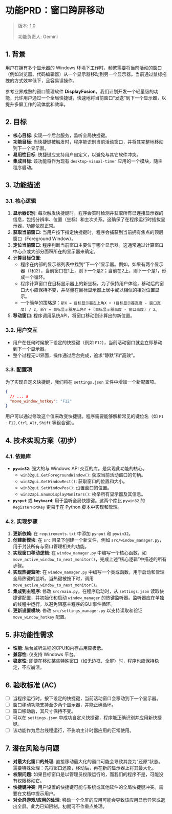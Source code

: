 # 功能PRD：窗口跨屏移动

> 版本: 1.0
>
> 功能负责人: Gemini

## 1. 背景

用户在拥有多个显示器的 Windows 环境下工作时，频繁需要将当前活动的窗口（例如浏览器、代码编辑器）从一个显示器移动到另一个显示器。当前通过鼠标拖拽的方式效率低下，且容易误操作。

参考业界成熟的窗口管理软件 **DisplayFusion**，我们计划开发一个轻量级的功能，允许用户通过一个全局快捷键，快速地将当前窗口“发送”到下一个显示器，以提升多屏工作的流体度和效率。

## 2. 目标

- **核心目标**: 实现一个后台服务，监听全局快捷键。
- **功能目标**: 当快捷键被触发时，程序能识别当前活动窗口，并将其完整地移动到下一个显示器。
- **易用性目标**: 快捷键应支持用户自定义，以避免与其它软件冲突。
- **集成目标**: 该功能将作为现有 `desktop-visual-timer` 应用的一个模块，随主程序启动。

## 3. 功能描述

### 3.1. 核心逻辑

1.  **显示器识别**: 每次触发快捷键时，程序会实时检测并获取所有已连接显示器的信息，包括分辨率、位置（坐标）和主次关系。这确保了在程序运行时插拔显示器，功能依然正常。
2.  **获取当前窗口**: 当用户按下指定快捷键时，程序会捕获到当前拥有焦点的顶层窗口（Foreground Window）。
3.  **定位当前窗口**: 程序判断当前窗口主要位于哪个显示器。这通常通过计算窗口中心点或大部分面积所在的显示器来确定。
4.  **计算目标位置**:
    -   程序在内部的显示器列表中找到“下一个”显示器。例如，如果有两个显示器（1和2），当前窗口在1上，则下一个是2；当前在2上，则下一个是1，形成一个循环。
    -   程序计算窗口在目标显示器上的新坐标。为了保持用户体验，移动后的窗口大小应保持不变，并尽量在目标显示器上居中或以相似的相对位置显示。
    -   一个简单的策略是：`新X = 目标显示器左上角X + (目标显示器宽度 - 窗口宽度) / 2`，`新Y = 目标显示器左上角Y + (目标显示器高度 - 窗口高度) / 2`。
5.  **移动窗口**: 程序调用系统API，将窗口移动到计算出的新位置。

### 3.2. 用户交互

- 用户在任何时候按下设定的快捷键（例如 `F12`），当前活动窗口就会立即移动到下一个显示器。
- 整个过程无UI界面，操作通过后台完成，追求“静默”和“高效”。

### 3.3. 配置项

为了实现自定义快捷键，我们将在 `settings.json` 文件中增加一个新配置项。

```json
{
  // ... a
  "move_window_hotkey": "F12"
}
```

用户可以通过修改这个值来改变快捷键。程序需要能够解析常见的键位名（如 `F1` - `F12`, `Ctrl`, `Alt`, `Shift` 等组合键）。

## 4. 技术实现方案（初步）

### 4.1. 依赖库

- **`pywin32`**: 强大的与 Windows API 交互的库。是实现此功能的核心。
    -   `win32gui.GetForegroundWindow()`: 获取当前活动窗口的句柄。
    -   `win32gui.GetWindowRect()`: 获取窗口的位置和大小。
    -   `win32gui.SetWindowPos()`: 设置窗口的位置。
    -   `win32api.EnumDisplayMonitors()`: 枚举所有显示器及其信息。
- **`pynput`** 或 **`keyboard`**: 用于监听全局快捷键。这两个库比 `pywin32` 的 `RegisterHotKey` 更易于在 Python 脚本中实现和管理。

### 4.2. 实现步骤

1.  **更新依赖**: 在 `requirements.txt` 中添加 `pynput` 和 `pywin32`。
2.  **创建新模块**: 在 `src` 目录下创建一个新文件，例如 `src/window_manager.py`，用于封装所有与窗口管理相关的功能。
3.  **实现窗口移动逻辑**: 在 `window_manager.py` 中编写一个核心函数，如 `move_active_window_to_next_monitor()`，完成上述“核心逻辑”中描述的所有步骤。
4.  **实现热键监听**: 在 `window_manager.py` 中编写一个类或函数，用于启动和管理全局热键的监听。当热键被按下时，调用 `move_active_window_to_next_monitor()`。
5.  **集成到主程序**: 修改 `src/main.py`。在程序启动时，从 `settings.json` 读取快捷键配置，并初始化和启动 `window_manager` 的热键监听器。监听器应在单独的线程中运行，以避免阻塞主程序的GUI事件循环。
6.  **更新设置模块**: 修改 `src/settings_manager.py` 以支持读取和验证 `move_window_hotkey` 配置。

## 5. 非功能性需求

- **性能**: 后台监听进程的CPU和内存占用应极低。
- **兼容性**: 仅支持 Windows 平台。
- **稳定性**: 即便在移动某些特殊窗口（如无边框、全屏）时，程序也应保持稳定，不应崩溃。

## 6. 验收标准 (AC)

- [ ] 当程序运行时，按下设定的快捷键，当前活动窗口会移动到下一个显示器。
- [ ] 窗口移动功能支持至少两个显示器，并能正确循环。
- [ ] 窗口移动后，其尺寸保持不变。
- [ ] 可以在 `settings.json` 中成功自定义快捷键，程序能正确识别并应用新快捷键。
- [ ] 该功能作为后台线程运行，不影响主计时器应用的正常使用。

## 7. 潜在风险与问题

- **对最大化窗口的处理**: 直接移动最大化的窗口可能会导致其变为“还原”状态。需要特殊处理：先将窗口还原，移动后，再在新的显示器上将其最大化。
- **权限问题**: 如果目标窗口是以管理员权限运行的，而我们的程序不是，可能没有权限移动它。
- **快捷键冲突**: 用户设置的快捷键可能与系统或其他软件的全局快捷键冲突。需要在文档中提示用户。
- **对全屏游戏/应用的处理**: 移动一个全屏的应用可能会导致该应用显示异常或退出全屏。此为已知限制，初期可不作重点处理。
